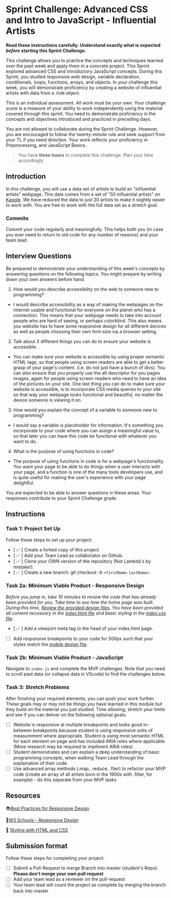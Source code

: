 # Sprint Challenge: Advanced CSS and Intro to JavaScript - Influential Artists

**Read these instructions carefully. Understand exactly what is expected _before_ starting this Sprint Challenge.**

This challenge allows you to practice the concepts and techniques learned over the past week and apply them in a concrete project. This Sprint explored advanced CSS and introductory JavaScript concepts. During this Sprint, you studied responsive web design, variable declaration, conditionals, loops, functions, arrays, and objects. In your challenge this week, you will demonstrate proficiency by creating a website of influential artists with data from a `JSON` object.

This is an individual assessment. All work must be your own. Your challenge score is a measure of your ability to work independently using the material covered through this sprint. You need to demonstrate proficiency in the concepts and objectives introduced and practiced in preceding days.

You are not allowed to collaborate during the Sprint Challenge. However, you are encouraged to follow the twenty-minute rule and seek support from your TL if you need direction. Your work reflects your proficiency in Preprocessing, and JavaScript Basics.

> You have **three hours** to complete this challenge. Plan your time accordingly.

## Introduction

In this challenge, you will use a data set of artists to build an "influential artists" webpage. This data comes from a set of "50 influential artists" on [Kaggle](https://www.kaggle.com/ikarus777/best-artworks-of-all-time). We have reduced the data to just 20 artists to make it slightly easier to work with. You are free to work with the full data set as a stretch goal.

### Commits

Commit your code regularly and meaningfully. This helps both you (in case you ever need to return to old code for any number of reasons) and your team lead.

## Interview Questions

Be prepared to demonstrate your understanding of this week's concepts by answering questions on the following topics. You might prepare by writing down your own answers before hand.

1. How would you describe accessibility on the web to someone new to programming?

- I would describe accessibility as a way of making the webpages on the internet usable and functional for everyone on the planet who has a connection. This means that your webpage needs to take into account people who are hard of seeing, or perhaps colorblind. This also means you website has to have some responsive design for all different devices as well as people choosing their own font-size via a browser setting.

2. Talk about 3 different things you can do to ensure your website is accessible.

- You can make sure your website is accessible by using proper semantic HTML tags, so that people using screen readers are able to get a better grasp of your page's content. (i.e. do not just have a bunch of divs). You can also ensure that you properly use the alt descriptor for you pages images, again for people using screen readers who need to have an idea of the pictures on your site. One last thing you can do to make sure your website is accessible, is to incorporate CSS media queries to your site so that way your webpage looks functional and beautiful, no matter the device someone is viewing it on.

3. How would you explain the concept of a variable to someone new to programming?

- I would say a variable is placeholder for information. It's something you incorporate to your code where you can assign a meaningful value to, so that later you can have this code be functional with whatever you want to do.

4. What is the purpose of using functions in code?

- The purpose of using functions in code is for a webpage's functionality. You want your page to be able to do things when a user interacts with your page, and a function is one of the many tools developers use, and is quite useful for making the user's experience with your page delightful.

You are expected to be able to answer questions in these areas. Your responses contribute to your Sprint Challenge grade.

## Instructions

### Task 1: Project Set Up

Follow these steps to set up your project:

- [ ✅ ] Create a forked copy of this project.
- [ ✅ ] Add your Team Lead as collaborator on Github.
- [ ✅ ] Clone your OWN version of the repository (Not Lambda's by mistake!).
- [ ✅ ] Create a new branch: git checkout -b `<firstName-lastName>`.

### Task 2a: Minimum Viable Product - Responsive Design

_Before you jump in, take 10 minutes to review the code that has already been provided for you. Take time to see how the home page was built. During this time, [Review the provided design files](design/). You have been provided all content necessary in the [index.html file](index.html) and basic styling in the [index.css file](css/index.css)._

- [ ✅ ] Add a viewport meta tag to the head of your index.html page.
- [ ] Add responsive breakpoints to your code for 500px such that your styles match the [mobile design file](design/Mobile.png).

### Task 2b: Minimum Viable Product - JavaScript

Navigate to `index.js` and complete the MVP challenges. Note that you need to scroll past data (or collapse data in VScode) to find the challenges below.

### Task 3: Stretch Problems

After finishing your required elements, you can push your work further. These goals may or may not be things you have learned in this module but they build on the material you just studied. Time allowing, stretch your limits and see if you can deliver on the following optional goals:

- [ ] Website is responsive at multiple breakpoints and looks good in-between breakpoints because student is using responsive units of measurement where appropriate. Student is using most semantic HTML for each element on page and has included ARIA roles where applicable (More research may be required to impliment ARIA roles)
- [ ] Student demonstrates and can explain a deep understanding of basic programming concepts, when walking Team Lead through the explaination of their code.
- [ ] Use advanced array methods (.map, .reduce, .filer) to refactor your MVP code (create an array of all artists born in the 1900s with .filter, for example) - do this seperate from your MVP tasks

## Resources

📚[Best Practices for Responsive Design](https://www.browserstack.com/guide/responsive-design-breakpoints)

🤝[W3 Schools - Responsive Design](https://www.w3schools.com/html/html_responsive.asp)

👀 [Styling with HTML and CSS](https://www.w3schools.com/html/html_css.asp)

## Submission format

Follow these steps for completing your project.

- [ ] Submit a Pull-Request to merge <firstName-lastName> Branch into master (student's Repo). **Please don't merge your own pull request**
- [ ] Add your team lead as a reviewer on the pull-request
- [ ] Your team lead will count the project as complete by merging the branch back into master
